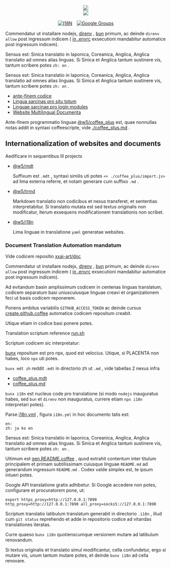 <p align="center"><a href="https://xxai.art"><img src="https://cdn.jsdelivr.net/gh/xxai-art/doc/logo.svg"/></a><br/><a href="https://xxai.art"><img src="https://cdn.jsdelivr.net/gh/xxai-art/doc/xxai.svg"/></a></p><p align="center"><a href="https://github.com/xxai-art/doc#readme"><img alt="I18N" src="https://cdn.jsdelivr.net/gh/wactax/img/t.svg"/></a>　<a href="https://groups.google.com/u/0/g/xxai-art"><img alt="Google Groups" src="https://cdn.jsdelivr.net/gh/wactax/img/g-groups.svg"/></a></p>

Commendatur ut installare nodejs, [direnv](https://direnv.net) , [bun](https://github.com/oven-sh/bun) primum, ac deinde `direnv allow` post ingressum indicem ( [in .envrc](https://github.com/xxai-art/doc/blob/main/.envrc) exsecutioni mandabitur automatice post ingressum indicem).

Sensus est: Sinica translatio in Iaponica, Coreanica, Anglica, Anglica translatio ad omnes alias linguas. Si Sinica et Anglica tantum sustinere vis, tantum scribere potes `zh: en` .

Sensus est: Sinica translatio in Iaponica, Coreanica, Anglica, Anglica translatio ad omnes alias linguas. Si Sinica et Anglica tantum sustinere vis, tantum scribere potes `zh: en` .

* [ante-finem codice](https://github.com/xxai-art/web)
* [Lingua sarcinas pro situ totum](https://github.com/xxai-art/web/tree/main/i18n)
* [Linguae sarcinae pro login modules](https://github.com/wacpkg/user/tree/main/ui.i18n)
* [Website Multilingual Documenta](https://github.com/xxai-doc)

Ante-finem programmatio linguae [@w5/coffee_plus](http://npmjs.com/@w5/coffee_plus) est, quae nonnullas notas addit in syntaxi coffeescripte, vide [./coffee_plus.md](./coffee_plus.md) .

## Internationalization of websites and documents

Aedificare in sequentibus III projects

* [@w5/mdt](https://www.npmjs.com/package/@w5/mdt)

  Suffixum est `.mdt` , syntaxi similis uti potes `<+ ./coffee_plus/import.js>` ad lima externa referre, et notam generare cum suffixo `.md` .

* [@w5/trmd](https://www.npmjs.com/package/@w5/trmd)

  Markdown translatio non codicibus et nexus transferet, et sententias interpretabitur. Si translatio mutata est sed textus originalis non modificatur, iterum exsequens modificationem translationis non scribet.

* [@w5/i18n](https://www.npmjs.com/package/@w5/i18n)

  Lima linguae in translatione `yaml` generatae websites.

### Document Translation Automation mandatum

Vide codicem repositio [xxai-art/doc](https://github.com/xxai-art/doc)

Commendatur ut installare nodejs, [direnv](https://direnv.net) , [bun](https://github.com/oven-sh/bun) primum, ac deinde `direnv allow` post ingressum indicem ( [in .envrc](https://github.com/xxai-art/doc/blob/main/.envrc) exsecutioni mandabitur automatice post ingressum indicem).

Ad evitandum basin amplissimum codicem in centenas linguas translatum, codicem separatum basi uniuscuiusque linguae creavi et organizationem feci ut basis codicem reponerem.

Ponens ambitus variabilis `GITHUB_ACCESS_TOKEN` ac deinde cursus [create.github.coffee](https://github.com/xxai-art/doc/blob/main/create.github.coffee) automatice codicem repositum creabit.

Utique etiam in codice basi ponere potes.

Translation scriptum reference [run.sh](https://github.com/xxai-art/doc/blob/main/run.sh)

Scriptum codicem sic interpretatur:

[bunx](https://bun.sh/docs/cli/bunx) repositum est pro npx, quod est velocius. Utique, si PLACENTA non habes, loco `npx` uti potes.

`bunx mdt zh` reddit `.mdt` in directorio zh ut `.md` , vide tabellas 2 nexus infra

* [coffee_plus.mdt](https://github.com/xxai-doc/zh/blob/main/coffee_plus.mdt)
* [coffee_plus.md](https://github.com/xxai-doc/zh/blob/main/coffee_plus.md)

`bunx i18n` est nucleus code pro translatione (si modo `nodejs` inauguratus habes, sed `bun` et `direnv` non inauguratus, currere etiam `npx i18n` interpretari potes).

Parse [i18n.yml](https://github.com/xxai-art/doc/blob/main/i18n.yml) , figura `i18n.yml` in hoc documento talis est:

```
en:
zh: ja ko en
```

Sensus est: Sinica translatio in Iaponica, Coreanica, Anglica, Anglica translatio ad omnes alias linguas. Si Sinica et Anglica tantum sustinere vis, tantum scribere potes `zh: en` .

Ultimum est [gen.README.coffee](https://github.com/xxai-art/doc/blob/main/gen.README.coffee) , quod extrahit contentum inter titulum principalem et primam subtilissimam cuiusque linguae `README.md` ad generandum ingressum `README.md` . Codex valde simplex est, te ipsum intueri potes.

Google API translatione gratis adhibetur. Si Google accedere non potes, configurare et procuratorem pone, ut:

```
export https_proxy=http://127.0.0.1:7890 http_proxy=http://127.0.0.1:7890 all_proxy=socks5://127.0.0.1:7890
```

Scriptum translatio latibulum translatum generabit in directorio `.i18n` , illud cum `git status` reprehendo et adde in repositorio codice ad vitandas translationes iteratas.

Curre quaeso `bunx i18n` quotienscumque versionem mutare ad latibulum renovandum.

Si textus originalis et translatio simul modificantur, cella confundetur, ergo si mutare vis, unum tantum mutare potes, et deinde `bunx i18n` ad cella renovare.
